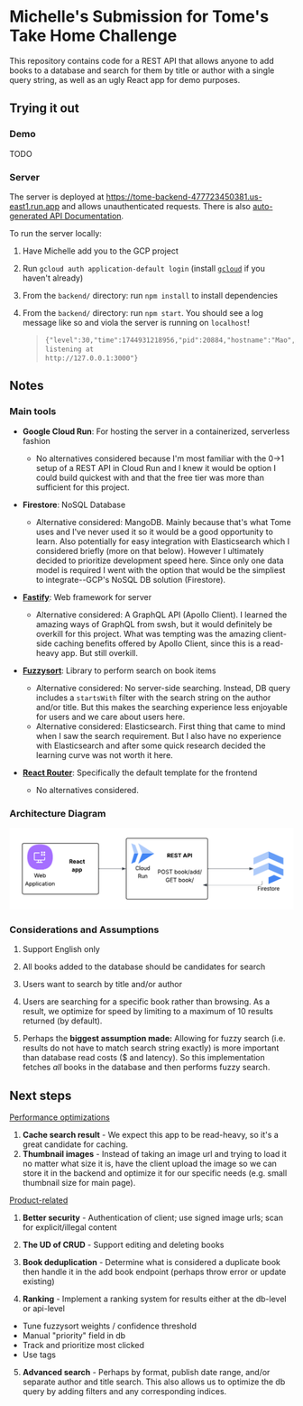 # Michelle's Submission for Tome's Take Home Challenge

This repository contains code for a REST API that allows anyone to add books to a database and search for them by title or author with a single query string, as well as an ugly React app for demo purposes.

## Trying it out

### Demo

TODO

### Server

The server is deployed at https://tome-backend-477723450381.us-east1.run.app and allows unauthenticated requests. There is also [auto-generated API Documentation](https://tome-backend-477723450381.us-east1.run.app/docs/).

To run the server locally:

1. Have Michelle add you to the GCP project

2. Run `gcloud auth application-default login` (install [`gcloud`](https://cloud.google.com/sdk/docs/install) if you haven't already)

3. From the `backend/` directory: run `npm install` to install dependencies

4. From the `backend/` directory: run `npm start`. You should see a log message like so and viola the server is running on `localhost`!
   > ```
   > {"level":30,"time":1744931218956,"pid":20884,"hostname":"Mao","msg":"Server listening at
   > http://127.0.0.1:3000"}
   > ```

## Notes

### Main tools

- **Google Cloud Run**: For hosting the server in a containerized, serverless fashion

  - No alternatives considered because I'm most familiar with the 0->1 setup of a REST API in Cloud Run and I knew it would be option I could build quickest with and that the free tier was more than sufficient for this project.

- **Firestore**: NoSQL Database

  - Alternative considered: MangoDB. Mainly because that's what Tome uses and I've never used it so it would be a good opportunity to learn. Also potentially for easy integration with Elasticsearch which I considered briefly (more on that below). However I ultimately decided to prioritize development speed here. Since only one data model is required I went with the option that would be the simpliest to integrate--GCP's NoSQL DB solution (Firestore).

- **[Fastify](https://www.fastify.io)**: Web framework for server

  - Alternative considered: A GraphQL API (Apollo Client). I learned the amazing ways of GraphQL from swsh, but it would definitely be overkill for this project. What was tempting was the amazing client-side caching benefits offered by Apollo Client, since this is a read-heavy app. But still overkill.

- **[Fuzzysort](https://github.com/farzher/fuzzysort)**: Library to perform search on book items

  - Alternative considered: No server-side searching. Instead, DB query includes a `startsWith` filter with the search string on the author and/or title. But this makes the searching experience less enjoyable for users and we care about users here.
  - Alternative considered: Elasticsearch. First thing that came to mind when I saw the search requirement. But I also have no experience with Elasticsearch and after some quick research decided the learning curve was not worth it here.

- **[React Router](https://github.com/remix-run/react-router-templates/tree/main/default)**: Specifically the default template for the frontend
  - No alternatives considered.

### Architecture Diagram

![image](./archDiagram.png)

### Considerations and Assumptions

1. Support English only

2. All books added to the database should be candidates for search

3. Users want to search by title and/or author

4. Users are searching for a specific book rather than browsing. As a result, we optimize for speed by limiting to a maximum of 10 results returned (by default).

5. Perhaps the **biggest assumption made:** Allowing for fuzzy search (i.e. results do not have to match search string exactly) is more important than database read costs ($ and latency). So this implementation fetches _all_ books in the database and then performs fuzzy search.

## Next steps

<ins>Performance optimizations</ins>

1.  **Cache search result** - We expect this app to be read-heavy, so it's a great candidate for caching.
2.  **Thumbnail images** - Instead of taking an image url and trying to load it no matter what size it is, have the client upload the image so we can store it in the backend and optimize it for our specific needs (e.g. small thumbnail size for main page).

<ins>Product-related</ins>

1. **Better security** - Authentication of client; use signed image urls; scan for explicit/illegal content

2. **The UD of CRUD** - Support editing and deleting books

3. **Book deduplication** - Determine what is considered a duplicate book then handle it in the add book endpoint (perhaps throw error or update existing)

4. **Ranking** - Implement a ranking system for results either at the db-level or api-level

- Tune fuzzysort weights / confidence threshold
- Manual "priority" field in db
- Track and prioritize most clicked
- Use tags

5. **Advanced search** - Perhaps by format, publish date range, and/or separate author and title search. This also allows us to optimize the db query by adding filters and any corresponding indices.
